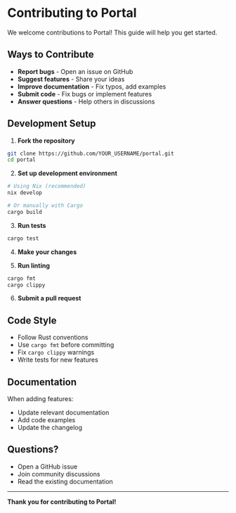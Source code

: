 # Contributing to Portal

We welcome contributions to Portal! This guide will help you get started.

## Ways to Contribute

- **Report bugs** - Open an issue on GitHub
- **Suggest features** - Share your ideas
- **Improve documentation** - Fix typos, add examples
- **Submit code** - Fix bugs or implement features
- **Answer questions** - Help others in discussions

## Development Setup

1. **Fork the repository**
```bash
git clone https://github.com/YOUR_USERNAME/portal.git
cd portal
```

2. **Set up development environment**
```bash
# Using Nix (recommended)
nix develop

# Or manually with Cargo
cargo build
```

3. **Run tests**
```bash
cargo test
```

4. **Make your changes**

5. **Run linting**
```bash
cargo fmt
cargo clippy
```

6. **Submit a pull request**

## Code Style

- Follow Rust conventions
- Use `cargo fmt` before committing
- Fix `cargo clippy` warnings
- Write tests for new features

## Documentation

When adding features:
- Update relevant documentation
- Add code examples
- Update the changelog

## Questions?

- Open a GitHub issue
- Join community discussions
- Read the existing documentation

---

**Thank you for contributing to Portal!**

